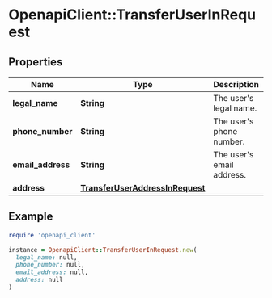 # OpenapiClient::TransferUserInRequest

## Properties

| Name | Type | Description | Notes |
| ---- | ---- | ----------- | ----- |
| **legal_name** | **String** | The user&#39;s legal name. |  |
| **phone_number** | **String** | The user&#39;s phone number. | [optional] |
| **email_address** | **String** | The user&#39;s email address. | [optional] |
| **address** | [**TransferUserAddressInRequest**](TransferUserAddressInRequest.md) |  | [optional] |

## Example

```ruby
require 'openapi_client'

instance = OpenapiClient::TransferUserInRequest.new(
  legal_name: null,
  phone_number: null,
  email_address: null,
  address: null
)
```

